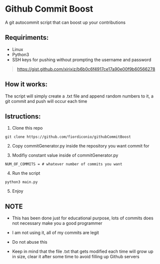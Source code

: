 # Github Commit Boost
A git autocommit script that can boost up your contributions

## Requiriments:
- Linux
- Python3
- SSH keys for pushing without prompting the username and password
> https://gist.github.com/xirixiz/b6b0c6f4917ce17a90e00f9b60566278

## How it works:

The script will simply create a .txt file and append random numbers to it, a git commit and push will occur each time

## Istructions:

1. Clone this repo
```
git clone https://github.com/fiordiconio/githubCommitBoost
```

2. Copy commitGenerator.py inside the repository you want commit for

3. Modifiy constant value inside of commitGenerator.py
```
NUM_OF_COMMITS = # whatever number of commits you want
```

4. Run the script
```
python3 main.py
```

5. Enjoy

## NOTE

* This has been done just for educational purpose, lots of commits does not necessary make you a good programmer

* I am not using it, all of my commits are legit

* Do not abuse this

* Keep in mind that the file .txt that gets modified each time will grow up in size, clear it after some time to avoid filling up Github servers
